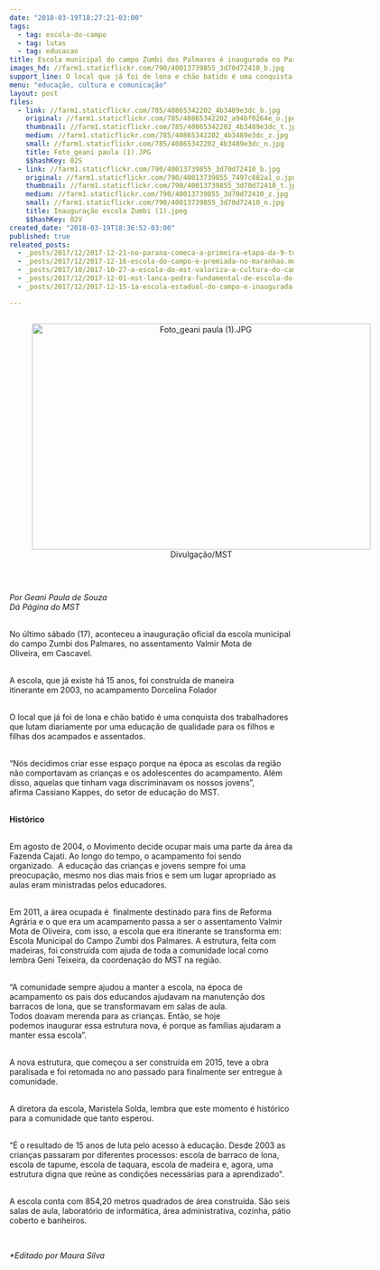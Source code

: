 ```yaml
---
date: "2018-03-19T18:27:21-03:00"
tags:
  - tag: escola-do-campo
  - tag: lutas
  - tag: educacao
title: Escola municipal do campo Zumbi dos Palmares é inaugurada no Paraná
images_hd: //farm1.staticflickr.com/790/40013739855_3d70d72410_b.jpg
support_line: O local que já foi de lona e chão batido é uma conquista dos trabalhadores que lutam diariamente por uma educação de qualidade para os filhos e filhas dos acampados e assentados
menu: "educação, cultura e comunicação"
layout: post
files:
  - link: //farm1.staticflickr.com/785/40865342202_4b3489e3dc_b.jpg
    original: //farm1.staticflickr.com/785/40865342202_a94bf0264e_o.jpg
    thumbnail: //farm1.staticflickr.com/785/40865342202_4b3489e3dc_t.jpg
    medium: //farm1.staticflickr.com/785/40865342202_4b3489e3dc_z.jpg
    small: //farm1.staticflickr.com/785/40865342202_4b3489e3dc_n.jpg
    title: Foto_geani paula (1).JPG
    $$hashKey: 02S
  - link: //farm1.staticflickr.com/790/40013739855_3d70d72410_b.jpg
    original: //farm1.staticflickr.com/790/40013739855_7497c882a1_o.jpg
    thumbnail: //farm1.staticflickr.com/790/40013739855_3d70d72410_t.jpg
    medium: //farm1.staticflickr.com/790/40013739855_3d70d72410_z.jpg
    small: //farm1.staticflickr.com/790/40013739855_3d70d72410_n.jpg
    title: Inauguração escola Zumbi (1).jpeg
    $$hashKey: 02V
created_date: "2018-03-19T18:36:52-03:00"
published: true
releated_posts:
  - _posts/2017/12/2017-12-21-no-parana-comeca-a-primeira-etapa-da-9-turma-da-escola-da-juventude-sem-terra.md
  - _posts/2017/12/2017-12-16-escola-do-campo-e-premiada-no-maranhao.md
  - _posts/2017/10/2017-10-27-a-escola-do-mst-valoriza-a-cultura-do-campo-e-reafirma-nossa-identidade-sem-terra.md
  - _posts/2017/12/2017-12-01-mst-lanca-pedra-fundamental-de-escola-do-campo-em-ribeirao-preto.md
  - _posts/2017/12/2017-12-15-1a-escola-estadual-do-campo-e-inaugurada-no-maranhao.md

---
```

<div style="text-align:center">
<figure class="image" style="display:inline-block"><img alt="Foto_geani paula (1).JPG" height="400" src="//farm1.staticflickr.com/785/40865342202_4b3489e3dc_b.jpg" width="600" />
<figcaption>Divulga&ccedil;&atilde;o/MST</figcaption>
</figure>
</div>

<p>&nbsp;</p>

<p><em>Por Geani Paula de Souza<br />
D&aacute; P&aacute;gina do MST</em></p>

<p><br />
No &uacute;ltimo s&aacute;bado (17), aconteceu a&nbsp;inaugura&ccedil;&atilde;o oficial da escola municipal do campo Zumbi dos Palmares, no&nbsp;assentamento Valmir Mota de Oliveira,&nbsp;em Cascavel.</p>

<p><br />
A escola, que j&aacute; existe&nbsp;h&aacute; 15 anos, foi constru&iacute;da de maneira itinerante&nbsp;em&nbsp;2003, no acampamento Dorcelina Folador</p>

<p><br />
O local que j&aacute; foi de lona e ch&atilde;o batido &eacute; uma conquista&nbsp;dos trabalhadores que lutam diariamente por uma educa&ccedil;&atilde;o de&nbsp;qualidade para os filhos e filhas dos&nbsp;acampados e assentados.</p>

<p><br />
&ldquo;N&oacute;s decidimos&nbsp;criar esse espa&ccedil;o&nbsp;porque na &eacute;poca as escolas da regi&atilde;o n&atilde;o&nbsp;comportavam as crian&ccedil;as e os adolescentes do acampamento. Al&eacute;m disso,&nbsp;aquelas que&nbsp;tinham vaga discriminavam os nossos&nbsp;jovens&rdquo;, afirma&nbsp;Cassiano&nbsp;Kappes, do setor de educa&ccedil;&atilde;o do MST.</p>

<p><br />
<strong>Hist&oacute;rico</strong></p>

<p><br />
Em agosto de 2004, o Movimento decide ocupar mais uma parte da &aacute;rea da Fazenda&nbsp;Cajati. Ao longo do tempo, o acampamento foi sendo organizado.&nbsp;&nbsp;A educa&ccedil;&atilde;o das crian&ccedil;as e jovens sempre foi uma preocupa&ccedil;&atilde;o, mesmo nos dias mais frios e sem um lugar apropriado as aulas eram ministradas pelos educadores.&nbsp;</p>

<p><br />
Em 2011, a &aacute;rea ocupada&nbsp;&eacute;&nbsp; finalmente destinado para fins de Reforma Agr&aacute;ria e o que era um acampamento passa a ser&nbsp;o&nbsp;assentamento Valmir Mota de Oliveira,&nbsp;com isso, a escola que era&nbsp;itinerante se transforma em: Escola Municipal do Campo Zumbi dos Palmares. A estrutura,&nbsp;feita com madeiras, foi constru&iacute;da com ajuda de toda a&nbsp;comunidade local como lembra Geni Teixeira,&nbsp;da coordena&ccedil;&atilde;o do MST na regi&atilde;o.</p>

<p><br />
&ldquo;A comunidade sempre ajudou&nbsp;a manter a escola, na &eacute;poca de acampamento os pais&nbsp;dos educandos ajudavam na manuten&ccedil;&atilde;o dos barracos de lona, que se transformavam&nbsp;em&nbsp;salas de&nbsp;aula. Todos&nbsp;doavam&nbsp;merenda para as crian&ccedil;as. Ent&atilde;o, se hoje podemos&nbsp;inaugurar essa estrutura nova, &eacute; porque as fam&iacute;lias ajudaram a manter essa escola&rdquo;.</p>

<p><br />
A&nbsp;nova estrutura, que come&ccedil;ou a ser constru&iacute;da em 2015,&nbsp;teve a obra paralisada e&nbsp;foi&nbsp;retomada no ano passado para finalmente ser&nbsp;entregue &agrave; comunidade.&nbsp;</p>

<p><br />
A diretora da escola,&nbsp;Maristela Solda, lembra que este momento &eacute; hist&oacute;rico para a comunidade&nbsp;que tanto esperou.&nbsp;</p>

<p><br />
&ldquo;&Eacute; o resultado de 15&nbsp;anos de luta pelo acesso &agrave; educa&ccedil;&atilde;o. Desde 2003 as crian&ccedil;as passaram por diferentes&nbsp;processos: escola de barraco de lona, escola de tapume, escola de taquara, escola de&nbsp;madeira&nbsp;e, agora,&nbsp;uma estrutura digna que&nbsp;re&uacute;ne&nbsp;as condi&ccedil;&otilde;es necess&aacute;rias para a&nbsp;aprendizado&quot;.&nbsp;</p>

<p><br />
A escola conta com 854,20 metros quadrados de &aacute;rea constru&iacute;da. S&atilde;o&nbsp;seis salas de aula,&nbsp;laborat&oacute;rio de inform&aacute;tica, &aacute;rea administrativa, cozinha, p&aacute;tio coberto e banheiros.</p>

<p>&nbsp;</p>

<p><em>*Editado por Maura Silva&nbsp;</em></p>
